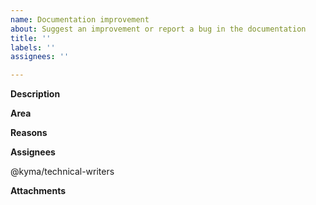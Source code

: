 ```yaml
---
name: Documentation improvement
about: Suggest an improvement or report a bug in the documentation
title: ''
labels: ''
assignees: ''

---
```


<!-- Thank you for your contribution. Before you submit the issue:
1. Search open and closed issues for duplicates.
2. Read the contributing guidelines.
3. Assign the Documentation project.
-->

**Description**

<!-- Provide a clear and concise description of the potential documentation improvement.-->

**Area**

<!-- Provide the area the document refers to. For example, write: 
* Management Plane Services
* Application integration
* Runtime provisioning -->

**Reasons**

<!-- Explain why we should improve the document. -->

**Assignees**

@kyma/technical-writers

**Attachments**

<!-- Attach any files, links, code samples, or screenshots that will convince us to your idea. -->
